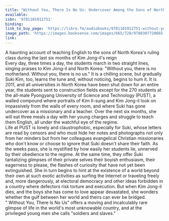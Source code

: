 ```yaml
---
title: "Without You, There Is No Us: Undercover Among the Sons of North Korea's Elite"
available:
isbn: '9781101912751'
binding:
link_to_buy_page: 'https://libro.fm/audiobooks/9781101912751-without-you-there-is-no-us'
image_path: 'https://images.booksense.com/images/665/720/9780307720665.jpg'
link:
---
```



A haunting account of teaching English to the sons of North Korea's ruling class during the last six months of Kim Jong-il's reign&nbsp;
<br>Every day, three times a day, the students march in two straight lines, singing praises to Kim Jong-il and North Korea: "Without you, there is no motherland. Without you, there is no us." It is a chilling scene, but gradually Suki Kim, too, learns the tune and, without noticing, begins to hum it. It is 2011, and all universities in North Korea have been shut down for an entire year, the students sent to construction fields except for the 270 students at the all-male Pyongyang University of Science and Technology (PUST), a walled compound where portraits of Kim Il-sung and Kim Jong-il look on impassively from the walls of every room, and where Suki has gone undercover as a missionary and a teacher. Over the next six months, she will eat three meals a day with her young charges and struggle to teach them English, all under the watchful eye of the regime.&nbsp;
<br>Life at PUST is lonely and claustrophobic, especially for Suki, whose letters are read by censors and who must hide her notes and photographs not only from her minders but from her colleagues evangelical Christian missionaries who don't know or choose to ignore that Suki doesn't share their faith. As the weeks pass, she is mystified by how easily her students lie, unnerved by their obedience to the regime. At the same time, they offer Suki tantalizing glimpses of their private selves their boyish enthusiasm, their eagerness to please, the flashes of curiosity that have not yet been extinguished. She in turn begins to hint at the existence of a world beyond their own at such exotic activities as surfing the Internet or traveling freely and, more dangerously, at electoral democracy and other ideas forbidden in a country where defectors risk torture and execution. But when Kim Jong-il dies, and the boys she has come to love appear devastated, she wonders whether the gulf between her world and theirs can ever be bridged.&nbsp;
<br>" Without You, There Is No Us" offers a moving and incalculably rare glimpse of life in the world's most unknowable country, and at the privileged young men she calls "soldiers and slaves."